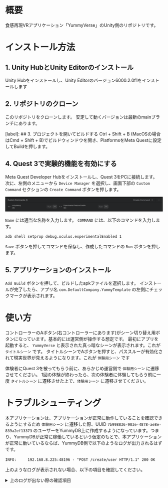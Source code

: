 # 概要
食感再現VRアプリケーション「YummyVerse」のUnity側のリポジトリです。

# インストール方法

## 1. Unity HubとUnity Editorのインストール
Unity Hubをインストールし、Unity Editorのバージョン6000.2.0f1をインストールします

## 2. リポジトリのクローン
このリポジトリをクローンします。
安定して動くバージョンは最新のmainブランチにあります。

[label]: ## 3. プロジェクトを開いてビルドする
Ctrl + Shift + B (MacOSの場合はCmd + Shift + B)でビルドウィンドウを開き、PlatformsをMeta Questに設定してBuildを押します。


## 4. Quest 3で実験的機能を有効にする
Meta Quest Developer Hubをインストールし、Quest 3をPCに接続します。
次に、左側のメニューから `Device Manager` を選択し、画面下部の `Custom Command` セクションの `Create Command` ボタンを押します。

![Custom Command](./docs_image/adb.png)

`Name` には適当な名称を入力します。 `COMMAND` には、以下のコマンドを入力します。

``` 
adb shell setprop debug.oculus.experimentalEnabled 1
```

`Save` ボタンを押してコマンドを保存し、作成したコマンドの `Run` ボタンを押します。

## 5. アプリケーションのインストール
 `Add Build` ボタンを押して、ビルドしたapkファイルを選択します。
インストールが完了したら、アプリ名 `com.DefaultCompany.YummyTemplate` の左側にチェックマークが表示されます。

# 使い方
コントローラーのAボタン(右コントローラーにあります)がシーン切り替え用ボタンになっています。基本的には運営側が操作する想定です。
最初にアプリを起動すると、 `YummyVerse` と表示された真っ暗なシーンが表示されます。これが `タイトルシーン` です。
タイトルシーンでAボタンを押すと、パススルーが有効化されて現実世界が見えるようになります。これが `体験用シーン` です

体験者にQuest 3を被ってもらう前に、あらかじめ運営側で `体験用シーン` に遷移させてください。
1回の体験が終わったら、次の体験者に体験してもらう前に一度 `タイトルシーン` に遷移させた上で、`体験用シーン` に遷移させてください。

# トラブルシューティング
本アプリケーションは、アプリケーションが正常に動作していることを確認できるようにするため `体験用シーン` に遷移した際、UUID `7b998836-903e-4878-ae8e-839a2ef13373` のユーザーをYummyDB上に作成するようになっています。つまり、YummyDBが正常に稼働しているという仮定のもとで、本アプリケーションが正常に動いているならば、YummyDB側で以下のようなログが出力されるはずです。

`INFO:     192.168.8.225:48196 - "POST /create/user HTTP/1.1" 200 OK`

上のようなログが表示されない場合、以下の項目を確認してください。
<details><summary>上のログが出ない際の確認項目</summary>
 
## Quest 3がインターネットに接続しているか
Quest 3のWi-Fi設定を確認してください。

## APIエンドポイントの設定が間違っていないか
`Assets/FoodDB/Scripts/Model/TestFoodDBHandler.cs` の変数 ` private const string APIEndpoint` がAPIエンドポイントのURLになっています。URLが実際に運用されているサーバーのものと一致するかどうか確認してください。一致していなかった場合、この変数を正しいURLに変更して再び [アプリケーションのビルド](#3. プロジェクトを開いてビルドする)を行なってください。
</details>
